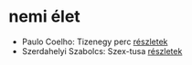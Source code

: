 # nemi élet

- Paulo Coelho: Tizenegy perc [részletek](_details/Paulo%20Coelho.md#id_263)
- Szerdahelyi Szabolcs: Szex-tusa [részletek](_details/Szerdahelyi%20Szabolcs.md#id_903)